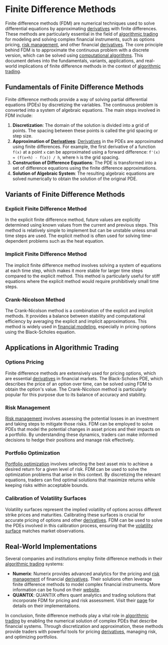 # Finite Difference Methods

Finite difference methods (FDM) are numerical techniques used to solve differential equations by approximating [derivatives](../d/derivatives.md) with finite differences. These methods are particularly essential in the field of [algorithmic trading](../a/algorithmic_trading.md) for modeling and solving complex financial instruments, such as options pricing, [risk management](../r/risk_management.md), and other financial [derivatives](../d/derivatives.md). The core principle behind FDM is to approximate the continuous problem with a discrete version, which can be solved using [computational algorithms](../c/computational_algorithms.md). This document delves into the fundamentals, variants, applications, and real-world implications of finite difference methods in the context of [algorithmic trading](../a/algorithmic_trading.md).

## Fundamentals of Finite Difference Methods

Finite difference methods provide a way of solving partial differential equations (PDEs) by discretizing the variables. The continuous problem is converted into a system of algebraic equations. The main steps involved in FDM include:

1. **Discretization**: The domain of the solution is divided into a grid of points. The spacing between these points is called the grid spacing or step size.
2. **Approximation of [Derivatives](../d/derivatives.md)**: [Derivatives](../d/derivatives.md) in the PDEs are approximated using finite differences. For example, the first derivative of a function `f(x)` at a point `x` can be approximated using a forward difference: `f'(x) ≈ (f(x+h) - f(x)) / h`, where `h` is the grid spacing.
3. **Construction of Difference Equations**: The PDE is transformed into a set of difference equations using the finite difference approximations.
4. **Solution of Algebraic System**: The resulting algebraic equations are solved numerically to obtain the solution of the original PDE.

## Variants of Finite Difference Methods

### Explicit Finite Difference Method

In the explicit finite difference method, future values are explicitly determined using known values from the current and previous steps. This method is relatively simple to implement but can be unstable unless small time steps are used. The explicit method is often used for solving time-dependent problems such as the heat equation.

### Implicit Finite Difference Method

The implicit finite difference method involves solving a system of equations at each time step, which makes it more stable for larger time steps compared to the explicit method. This method is particularly useful for stiff equations where the explicit method would require prohibitively small time steps.

### Crank-Nicolson Method

The Crank-Nicolson method is a combination of the explicit and implicit methods. It provides a balance between stability and computational efficiency by averaging the explicit and implicit approximations. This method is widely used in [financial modeling](../f/financial_modeling.md), especially in pricing options using the Black-Scholes equation.

## Applications in Algorithmic Trading

### Options Pricing

Finite difference methods are extensively used for pricing options, which are essential [derivatives](../d/derivatives.md) in financial markets. The Black-Scholes PDE, which describes the price of an option over time, can be solved using FDM to obtain the option's value. The Crank-Nicolson method is particularly popular for this purpose due to its balance of accuracy and stability.

### Risk Management

[Risk management](../r/risk_management.md) involves assessing the potential losses in an investment and taking steps to mitigate those risks. FDM can be employed to solve PDEs that model the potential changes in asset prices and their impacts on a portfolio. By understanding these dynamics, traders can make informed decisions to hedge their positions and manage risk effectively.

### Portfolio Optimization

[Portfolio optimization](../p/portfolio_optimization.md) involves selecting the best asset mix to achieve a desired return for a given level of risk. FDM can be used to solve the optimization problems that arise in this context. By discretizing the relevant equations, traders can find optimal solutions that maximize returns while keeping risks within acceptable bounds.

### Calibration of Volatility Surfaces

Volatility surfaces represent the implied volatility of options across different strike prices and maturities. Calibrating these surfaces is crucial for accurate pricing of options and other [derivatives](../d/derivatives.md). FDM can be used to solve the PDEs involved in this calibration process, ensuring that the [volatility surface](../v/volatility_surface.md) matches market observations.

## Real-World Implementations

Several companies and institutions employ finite difference methods in their [algorithmic trading](../a/algorithmic_trading.md) systems:

- **Numerix**: Numerix provides advanced analytics for the pricing and [risk management](../r/risk_management.md) of financial [derivatives](../d/derivatives.md). Their solutions often leverage finite difference methods to model complex financial instruments. More information can be found on their [website](https://www.numerix.com/).
- **QUANTIX**: QUANTIX offers quant analytics and trading solutions that incorporate FDM for pricing and risk assessment. Visit their [page](https://www.quantix.com/) for details on their implementations.

In conclusion, finite difference methods play a vital role in [algorithmic trading](../a/algorithmic_trading.md) by enabling the numerical solution of complex PDEs that describe financial systems. Through discretization and approximation, these methods provide traders with powerful tools for pricing [derivatives](../d/derivatives.md), managing risk, and optimizing portfolios.
